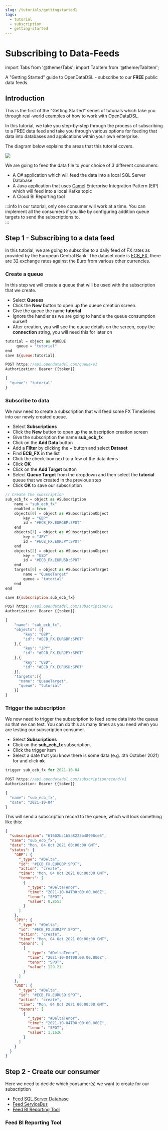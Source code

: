 ```yaml
---
slug: /tutorials/gettingstarted1
tags:
  - tutorial
  - subscription
  - getting-started
---
```

Subscribing to Data-Feeds
==========================================

import Tabs from '@theme/Tabs';
import TabItem from '@theme/TabItem';


A "Getting Started" guide to OpenDataDSL - subscribe to our **FREE** public data feeds.

## Introduction

This is the first of the "Getting Started" series of tutorials which take you through real-world examples of how to 
work with OpenDataDSL.

In this tutorial, we take you step-by-step through the process of subscribing to a FREE data feed and take you through
various options for feeding that data into databases and applications within your own enterprise. 

The diagram below explains the areas that this tutorial covers.

![](/img/tutorial/getting-started-1-overview.png)

We are going to feed the data file to your choice of 3 different consumers:
* A C# application which will feed the data into a local SQL Server Database
* A Java application that uses [Camel](https://camel.apache.org/) Enterprise Integration Pattern (EIP) which will feed into a local Kafka topic
* A Cloud BI Reporting tool

:::info
In our tutorial, only one consumer will work at a time. 
You can implement all the consumers if you like by configuring addition queue targets to send the subscriptions to.  
::: 

## Step 1 - Subscribing to a data feed

In this tutorial, we are going to subscribe to a daily feed of FX rates as provided by the European Central Bank. 
The dataset code is [ECB_FX](/docs/data/fx#ecb_fx), there are 32 exchange rates against the Euro from various other currencies.

### Create a queue

In this step we will create a queue that will be used with the subscription that we create.

<Tabs groupId="tool">
<TabItem value="portal" label="Web Portal" default>

* Select **Queues**
* Click the **New** button to open up the queue creation screen.
* Give the queue the name **tutorial**
* Ignore the handler as we are going to handle the queue consumption ourself
* After creation, you will see the queue details on the screen, copy the **connection** string, you will need this for later on


</TabItem>
<TabItem value="odsl" label="OpenDataDSL">

```js
tutorial = object as #QUEUE
     queue = "tutorial"
end
save ${queue:tutorial}
```

</TabItem>
<TabItem value="rest" label="REST API">

```js
POST https://api.opendatadsl.com/queue/v1
Authorization: Bearer {{token}}

{
  "queue": "tutorial"
}
```

</TabItem>
</Tabs>

### Subscribe to data

We now need to create a subscription that will feed some FX TimeSeries into our newly created queue.

<Tabs groupId="tool">
<TabItem value="portal" label="Web Portal" default>

* Select **Subscriptions**
* Click the **New** button to open up the subscription creation screen
* Give the subscription the name **sub_ecb_fx**
* Click on the **Add Data** button
* Add a **Filter** by clicking the + button and select **Dataset**
* Find **ECB_FX** in the list
* Click the check-box next to a few of the data items
* Click **OK**
* Click on the **Add Target** button
* Select **Queue Target** from the dropdown and then select the **tutorial** queue that we created in the previous step
* Click **OK** to save our subscription


</TabItem>
<TabItem value="odsl" label="OpenDataDSL">

```js
// Create the subscription
sub_ecb_fx = object as #Subscription
    name = "sub_ecb_fx"
    enabled = true
    objects[0] = object as #SubscriptionObject
        key = "GBP"
        id = "#ECB_FX.EURGBP:SPOT"
    end
    objects[1] = object as #SubscriptionObject
        key = "JPY"
        id = "#ECB_FX.EURJPY:SPOT"
    end
    objects[2] = object as #SubscriptionObject
        key = "USD"
        id = "#ECB_FX.EURUSD:SPOT"
    end
    targets[0] = object as #SubscriptionTarget
        name = "QueueTarget"
        queue = "tutorial"
    end
end

save ${subscription:sub_ecb_fx}
```

</TabItem>
<TabItem value="rest" label="REST API">

```js
POST https://api.opendatadsl.com/subscription/v1
Authorization: Bearer {{token}}

{
    "name": "sub_ecb_fx",
    "objects": [{
        "key": "GBP",
        "id": "#ECB_FX.EURGBP:SPOT"
    },{
        "key": "JPY",
        "id": "#ECB_FX.EURJPY:SPOT"
    },{
        "key": "USD",
        "id": "#ECB_FX.EURUSD:SPOT"
    }],
    "targets":[{
      "name": "QueueTarget",
      "queue": "tutorial"
    }]
}
```

</TabItem>
</Tabs>

### Trigger the subscription
We now need to trigger the subscription to feed some data into the queue so that we can test.
You can do this as many times as you need when you are testing our subscription consumer.

<Tabs groupId="tool">
<TabItem value="portal" label="Web Portal" default>

* Select **Subscriptions**
* Click on the **sub_ecb_fx** subscription.
* Click the trigger item
* Select a date that you know there is some data (e.g. 4th October 2021) for and click **ok**

</TabItem>
<TabItem value="odsl" label="OpenDataDSL">

```js
trigger sub_ecb_fx for 2021-10-04
```

</TabItem>
<TabItem value="rest" label="REST API">

```js
POST https://api.opendatadsl.com/subscriptionrecord/v1
Authorization: Bearer {{token}}

{
  "name": "sub_ecb_fx",
  "date": "2021-10-04"
}
```

</TabItem>
</Tabs>

This will send a subscription record to the queue, which will look something like this:

```json
{
  "subscription": "61602bc1b5a8223b48998ce6",
  "name": "sub_ecb_fx",
  "date": "Mon, 04 Oct 2021 00:00:00 GMT",
  "status": {
    "GBP": {
      "_type": "#Delta",
      "id": "#ECB_FX.EURGBP:SPOT",
      "action": "create",
      "time": "Mon, 04 Oct 2021 00:00:00 GMT",
      "tenors": [
        {
          "_type": "#DeltaTenor",
          "time": "2021-10-04T00:00:00.000Z",
          "tenor": "SPOT",
          "value": 0.8553
        }
      ]
    },
    "JPY": {
      "_type": "#Delta",
      "id": "#ECB_FX.EURJPY:SPOT",
      "action": "create",
      "time": "Mon, 04 Oct 2021 00:00:00 GMT",
      "tenors": [
        {
          "_type": "#DeltaTenor",
          "time": "2021-10-04T00:00:00.000Z",
          "tenor": "SPOT",
          "value": 129.21
        }
      ]
    },
    "USD": {
      "_type": "#Delta",
      "id": "#ECB_FX.EURUSD:SPOT",
      "action": "create",
      "time": "Mon, 04 Oct 2021 00:00:00 GMT",
      "tenors": [
        {
          "_type": "#DeltaTenor",
          "time": "2021-10-04T00:00:00.000Z",
          "tenor": "SPOT",
          "value": 1.1636
        }
      ]
    }
  }
}
```

## Step 2 - Create our consumer

Here we need to decide which consumer(s) we want to create for our subscription

* [Feed SQL Server Database](/docs/tutorials/gettingstarted1sql)
* [Feed ServiceBus](/docs/tutorials/gettingstarted1camel)
* [Feed BI Reporting Tool](#feed-bi-reporting-tool)

### Feed BI Reporting Tool
